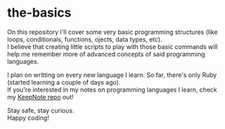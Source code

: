 # the-basics

On this repository I'll cover some very basic programming structures (like loops, conditionals, functions, ojects, data types, etc).<br>
I believe that creating little scripts to play with those basic commands will help me remember more of advanced concepts of said programming languages.

I plan on writting on every new language I learn. So far, there's only Ruby (started learning a couple of days ago).<br>
If you're interested in my notes on programming languages I learn, check my [KeepNote repo](https://github.com/bored-user/KeepNote) out!

Stay safe, stay curious.<br>
Happy coding!
